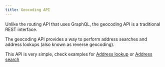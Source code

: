 ```yaml
---
title: Geocoding API
---
```

Unlike the routing API that uses GraphQL, the geocoding API is a traditional REST interface.

The geocoding API provides a way to perform address searches and address lookups (also known as reverse geocoding).

This API is very simple, check examples for [Address lookup](./address-lookup/) or [Address search](./address-search/)
